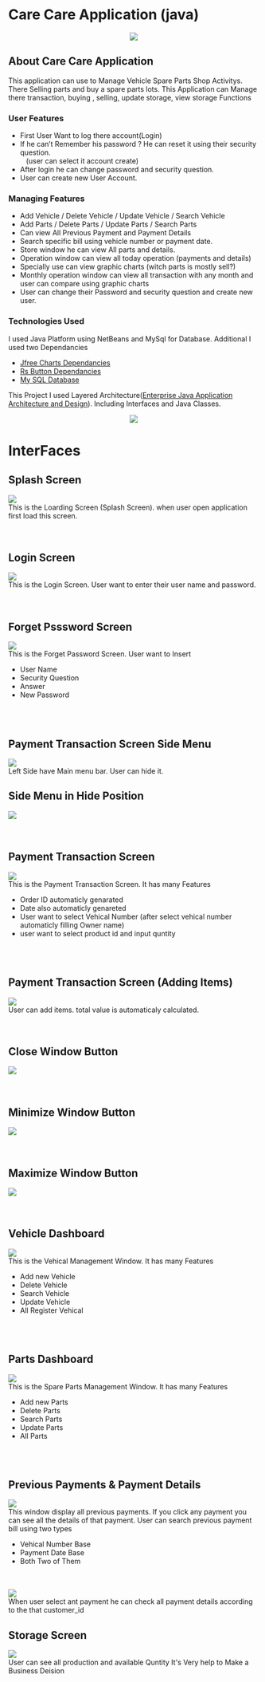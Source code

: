# Care Care Application (java)
<p align="center" ><img src="Read_Me_Img/car%20care%20logo%20(2).png"></p>

## About Care Care Application

<div>
   <body> This application can use to Manage Vehicle Spare Parts Shop Activitys. There Selling parts and buy a spare parts lots.
        This Application can Manage there transaction, buying , selling, update storage, view storage Functions
   </body>
</div>

### User Features
<div>
    <ul>
        <li>First User Want to log there account(Login)</li>
        <li>If he can’t Remember his password ? He can reset it using their security question.</li>
         &nbsp &nbsp(user can select it account create) 
        <li>After login he can change password and security question.</li>
        <li>User can create new User Account.</li>
    </ul>
 </div>
 
 ### Managing Features
 <div>
       <ul>
           <li>Add Vehicle / Delete Vehicle / Update Vehicle / Search Vehicle</li>
           <li>Add  Parts / Delete Parts / Update Parts / Search Parts</li>
           <li>Can view All Previous Payment and Payment Details</li>
           <li>Search specific bill using vehicle number or payment date.</li>
           <li>Store window he can view All parts and details.</li>
           <li>Operation window can view all today operation (payments and details)</li>
           <li>Specially use can view graphic charts (witch parts is mostly sell?)</li>
           <li>Monthly operation window can view all transaction with any month and user can compare using graphic charts </li>
           <li>User can change their Password and security question and create new user.</li>
       </ul>
 </div>
 
 ### Technologies Used
 <div>
      <body>I used Java Platform using NetBeans and MySql for Database. Additional I used two Dependancies
             <ul>
             <li><a href="https://jar-download.com/artifacts/org.jfree/jfreechart/1.0.14/source-code">Jfree Charts Dependancies</a></li>
             <li><a href="http://plugins.netbeans.org/plugin/73575/rojerusan-lib-jar">Rs Button Dependancies</a></li>
             <li><a href="https://dev.mysql.com/downloads/">My SQL Database</a></li>
             </ul>
         </body>
        <p> This Project I used Layered Architecture(<a href="https://www.developer.com/design/article.php/10925_3808106_4/Introducing-Enterprise-Java-Application-Architecture-and-Design.htm">Enterprise Java Application Architecture and Design</a>). Including Interfaces and Java Classes.</p>
         
 <p align="center" ><img src="Read_Me_Img/architecture.jpg"></p>
 </div>
 
 # InterFaces
 ## Splash Screen
 <div>
      <img src="Read_Me_Img/splashscreen.jpg"><br>
   This is the Loarding Screen (Splash Screen).
   when user open application first load this screen.
 </div>
 <br>
 <br>
 
 ## Login Screen
 <div>
      <img src="Read_Me_Img/Login.jpg"><br>
   This is the Login Screen.
   User want to enter their user name and password.
 </div>
 <br>
 <br>
 
  ## Forget Psssword Screen
 <div>
      <img src="Read_Me_Img/forgetpassword.jpg"><br>
   This is the Forget Password Screen.
   User want to Insert
   <ul>
      <li>User Name</li>
      <li>Security Question</li>
      <li>Answer</li>
      <li>New Password</li>
      </ul>
 </div>
 <br>
 <br>
 
 ## Payment Transaction Screen Side Menu
 <div>
      <img src="Read_Me_Img/payment02.jpg"><br>
   Left Side have Main menu bar.
   User can hide it.
 </div>
 
 ## Side Menu in Hide Position
 <img src="Read_Me_Img/payment03.jpg"><br>
 <br>
 <br>
 
 ## Payment Transaction Screen
 <div>
      <img src="Read_Me_Img/payment01.jpg"><br>
   This is the Payment Transaction Screen.
   It has many Features
   <ul>
      <li>Order ID automaticly genarated</li>
      <li>Date also automaticly genareted</li>
      <li>User want to select Vehical Number (after select vehical number automaticly filling Owner name)</li>
      <li>user want to select product id and input quntity</li>
      </ul>
 </div>
 <br>
 <br>
 
 ## Payment Transaction Screen (Adding Items)
 <div>
      <img src="Read_Me_Img/payment04.jpg"><br>
   User can add items. total value is automaticaly calculated.
 </div>
 <br>
 <br>
 
 ## Close Window Button 
 <div>
   <img src="Read_Me_Img/closewindow.jpg"><br>
   </div>
   <br>
   <br>
   
 ## Minimize Window Button 
 <div>
   <img src="Read_Me_Img/minimize.jpg"><br>
   </div>
   <br>
   <br>
   
 ## Maximize Window Button 
 <div>
   <img src="Read_Me_Img/maximize.jpg"><br>
   </div>
   <br>
   <br>
 
 ## Vehicle Dashboard
 <div>
      <img src="Read_Me_Img/vehicalscreen.jpg"><br>
   This is the Vehical Management Window.
   It has many Features
   <ul>
      <li>Add new Vehicle</li>
      <li>Delete Vehicle</li>
      <li>Search Vehicle</li>
      <li>Update Vehicle</li>
      <li>All Register Vehical</li>
      </ul>
 </div>
 <br>
 <br>
 
 ## Parts Dashboard
 <div>
      <img src="Read_Me_Img/partsscreen.jpg"><br>
   This is the Spare Parts Management Window.
   It has many Features
   <ul>
      <li>Add new Parts</li>
      <li>Delete Parts</li>
      <li>Search Parts</li>
      <li>Update Parts</li>
      <li>All Parts</li>
      </ul>
 </div>
 <br>
 <br> 
 
 ## Previous Payments & Payment Details
 <div>
      <img src="Read_Me_Img/previous%20payments.jpg"><br>
   This window display all previous payments.
   If you click any payment you can see all the details of that payment.
   User can search previous payment bill using two types
   <ul>
      <li>Vehical Number Base</li>
      <li>Payment Date Base</li>
      <li>Both Two of Them</li>
   </ul>
 </div>
 <br>
 <br> 
 
 <div>
   <img src="Read_Me_Img/paymentdetails.jpg"><br>
   When user select ant payment he can check all payment details according to the that customer_id
   </div>
   
 ## Storage Screen
 <div>
   <img src="Read_Me_Img/storescreen.jpg"><br>
   User can see all production and available Quntity
   It's Very help to Make a Business Deision
   </div>
   <br>
   <br>
 
